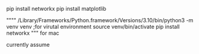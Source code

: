 pip install networkx
pip install matplotlib


""""
/Library/Frameworks/Python.framework/Versions/3.10/bin/python3 -m venv venv ;for virutal environment
source venv/bin/activate
pip install networkx
""" for mac


currently assume
